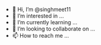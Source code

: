 - 👋 Hi, I’m @singhmeet11
- 👀 I’m interested in ...
- 🌱 I’m currently learning ...
- 💞️ I’m looking to collaborate on ...
- 📫 How to reach me ...

<!---
I am a Applied Physics student who is mainly intersted in Quantum Computing and Simulations.. 
--->
